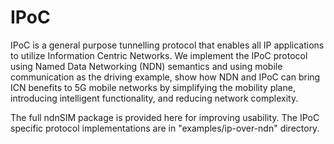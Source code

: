 # IPoC

IPoC is a general purpose tunnelling protocol that enables all IP applications to utilize Information Centric Networks. 
We implement the IPoC protocol using Named Data Networking (NDN) semantics and using mobile communication as the driving example,
show how NDN and IPoC can bring ICN benefits to 5G mobile networks by simplifying the mobility plane, introducing intelligent 
functionality, and reducing network complexity.

The full ndnSIM package is provided here for improving usability. The IPoC specific protocol implementations are in 
"examples/ip-over-ndn" directory.
